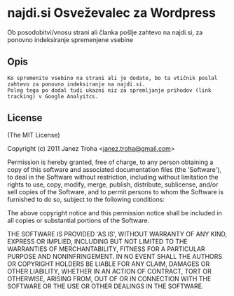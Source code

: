 
# najdi.si Osveževalec za Wordpress

Ob posodobitvi/vnosu strani ali članka pošlje zahtevo na najdi.si, za ponovno indeksiranje spremenjene vsebine

## Opis

	Ko spremenite vsebino na strani ali jo dodate, bo ta vtičnik poslal zahtevo za ponovno indeksiranje na najdi.si.
	Poleg tega po dodal tudi ukazni niz za spremljanje prihodov (link tracking) v Google Analyitcs.


## License 

(The MIT License)

Copyright (c) 2011 Janez Troha &lt;janez.troha@gmail.com&gt;

Permission is hereby granted, free of charge, to any person obtaining
a copy of this software and associated documentation files (the
'Software'), to deal in the Software without restriction, including
without limitation the rights to use, copy, modify, merge, publish,
distribute, sublicense, and/or sell copies of the Software, and to
permit persons to whom the Software is furnished to do so, subject to
the following conditions:

The above copyright notice and this permission notice shall be
included in all copies or substantial portions of the Software.

THE SOFTWARE IS PROVIDED 'AS IS', WITHOUT WARRANTY OF ANY KIND,
EXPRESS OR IMPLIED, INCLUDING BUT NOT LIMITED TO THE WARRANTIES OF
MERCHANTABILITY, FITNESS FOR A PARTICULAR PURPOSE AND NONINFRINGEMENT.
IN NO EVENT SHALL THE AUTHORS OR COPYRIGHT HOLDERS BE LIABLE FOR ANY
CLAIM, DAMAGES OR OTHER LIABILITY, WHETHER IN AN ACTION OF CONTRACT,
TORT OR OTHERWISE, ARISING FROM, OUT OF OR IN CONNECTION WITH THE
SOFTWARE OR THE USE OR OTHER DEALINGS IN THE SOFTWARE.
